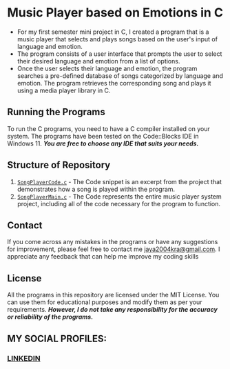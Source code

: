 # Music Player based on Emotions in C
* For my first semester mini project in C, I created a program that is a music player that selects and plays songs based on the user's input of language and emotion.
* The program consists of a user interface that prompts the user to select their desired language and emotion from a list of options.
* Once the user selects their language and emotion, the program searches a pre-defined database of songs categorized by language and emotion. The program retrieves the corresponding song and plays it using a media player library in C.

## Running the Programs
To run the C programs, you need to have a C compiler installed on your system. The programs have been tested on the Code::Blocks IDE in Windows 11.
***You are free to choose any IDE that suits your needs.***

## Structure of Repository
1. [`SongPlayerCode.c`](https://github.com/fromjyce/SongPlayer-In-C/blob/main/SongPlayerCode.c) - The Code snippet is an excerpt from the project that demonstrates how a song is played within the program.
2. [`SongPlayerMain.c`](https://github.com/fromjyce/SongPlayer-In-C/blob/main/SongPlayerMain.c) - The Code represents the entire music player system project, including all of the code necessary for the program to function.

## Contact
If you come across any mistakes in the programs or have any suggestions for improvement, please feel free to contact me <jaya2004kra@gmail.com>. I appreciate any feedback that can help me improve my coding skills

## License
All the programs in this repository are licensed under the MIT License. You can use them for educational purposes and modify them as per your requirements. ***However, I do not take any responsibility for the accuracy or reliability of the programs.***

## MY SOCIAL PROFILES:
### [LINKEDIN](https://www.linkedin.com/in/jayashre-%E2%80%8E-932002251/)


